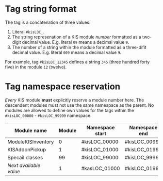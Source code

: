 # Tag string format

The tag is a concatenation of three values:
1. Literal `#kisLOC_`.
2. The string represenation of a KIS module _number_ formatted as a two-digit decimal value. E.g. literal
   `09` means a decimal value `9`.
3. The number of a string within the module formatted as a three-difit decimal value. E.g. literal `009`
   means a decimal value `9`.

For example, tag `#kisLOC_12345` defines a string `345` (three hundred forty five) in the module `12` (twelve).

# Tag namespace reservation

_Every_ KIS module **must** explicitly reserve a module number here. The descendent modules must
not use the same namespace as the parent. No modules are allowed to define own values for the tags within the
`#kisLOC_00000` - `#kisLOC_99999` namespace.

| Module name            | Module | Namespace start | Namespace end |
| ---------------------- | ------ | --------------- | ------------- |
| ModuleKISInventory     | 0      | #kisLOC_00000   | #kisLOC_00999 |
| KISAddonPickup         | 1      | #kisLOC_01000   | #kisLOC_01999 |
| Specail classes        | 99     | #kisLOC_99000   | #kisLOC_99999 |
| _Next available value_ | 1      | #kasLOC_01000   | #kisLOC_01999 |

